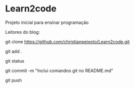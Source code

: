 # Learn2code
Projeto inicial para ensinar programação

Leitores do blog:

git clone https://github.com/christianpeixoto/Learn2code.git

git add .

git status

git commit -m "Inclui comandos git no README.md"

git push

